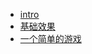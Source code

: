 - [intro](docs/phaser/README.md)
- [基础效果](docs/phaser/000-basic/README.md)
- [一个简单的游戏](docs/phaser/001-simple-game/README.md)
